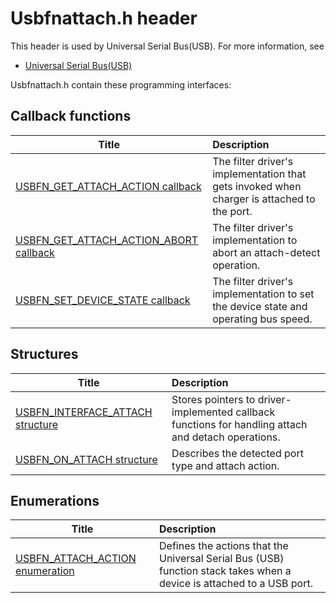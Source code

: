 # Usbfnattach.h header


This header is used by Universal Serial Bus(USB). For more information, see
- [Universal Serial Bus(USB)](../_usbref/index.md)

Usbfnattach.h contain these programming interfaces:


## Callback functions

| Title   | Description   |
| ---- |:---- |
| [USBFN_GET_ATTACH_ACTION callback](nc-usbfnattach-usbfn-get-attach-action.md) | The filter driver's implementation that gets invoked when charger is attached to the port. |
| [USBFN_GET_ATTACH_ACTION_ABORT callback](nc-usbfnattach-usbfn-get-attach-action-abort.md) | The filter driver's implementation to abort an attach-detect operation. |
| [USBFN_SET_DEVICE_STATE callback](nc-usbfnattach-usbfn-set-device-state.md) | The filter driver's implementation to set the device state and operating bus speed. |

## Structures

| Title   | Description   |
| ---- |:---- |
| [USBFN_INTERFACE_ATTACH structure](ns-usbfnattach--usbfn-interface-attach.md) | Stores pointers to driver-implemented callback functions for handling attach and detach operations. |
| [USBFN_ON_ATTACH structure](ns-usbfnattach--usbfn-on-attach.md) | Describes the detected port type and attach action. |

## Enumerations

| Title   | Description   |
| ---- |:---- |
| [USBFN_ATTACH_ACTION enumeration](ne-usbfnattach--usbfn-attach-action.md) | Defines the actions that the Universal Serial Bus (USB) function stack takes when a device is attached to a USB port. |
